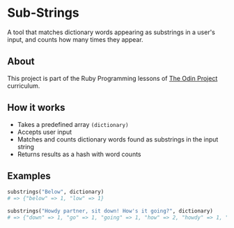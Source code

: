 # Sub-Strings

A tool that matches dictionary words appearing as substrings in a user's input, and counts how many times they appear.

## About

This project is part of the Ruby Programming lessons of [The Odin Project](https://www.theodinproject.com/lessons/ruby-sub-strings) curriculum.

## How it works

- Takes a predefined array `(dictionary)`
- Accepts user input
- Matches and counts dictionary words found as substrings in the input string
- Returns results as a hash with word counts

## Examples

```ruby
substrings("Below", dictionary)
# => {"below" => 1, "low" => 1}

substrings("Howdy partner, sit down! How's it going?", dictionary)
# => {"down" => 1, "go" => 1, "going" => 1, "how" => 2, "howdy" => 1, "it" => 2, "i" => 3, "own" => 1, "part" => 1, "partner" => 1, "sit" => 1}
```
